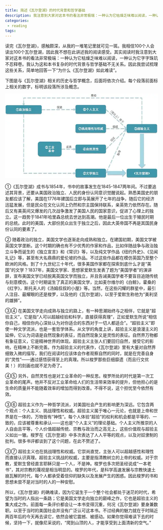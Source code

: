```yaml
---
title: 简述《瓦尔登湖》的时代背景和哲学基础
description: 我注意到大家对这本书的看法非常极端：一种认为它枯燥乏味难以阅读，一种认为它字字珠玑不忍释卷。我认为这和本书复杂的时代背景与哲学基础不无关系。
categories:
 - reading
tags:
---
```


读完《瓦尔登湖》，感触颇深，从我的一堆笔记里就可见一斑。我相信100个人会读出100个瓦尔登湖，因此我不想在此讲述我的阅读感受。其实阅读时我注意到大家对这本书的看法非常极端：一种认为它枯燥乏味难以阅读，一种认为它字字珠玑不忍释卷。我认为这和本书复杂的时代背景与哲学基础不无关系。因此我尝试梳理这些关系，简单地回答一下“为什么《瓦尔登湖》如此难读”。

下图是与《瓦尔登湖》相关的历史与哲学概念，后面将依次介绍。每个段落前面标上相关的数字，标明该段落所涉及概念。

![images](/images/the_historical_background_and_philosophical_basis_of_Walden.webp)

①《瓦尔登湖》成书与1854年，书中的故事发生在1845-1847两年间。不过要追述其背景，还要从美国政治独立、人民的身份认同意识觉醒说起。熟悉美国史的朋友都应该了解，美国在1776年建国后立即与英展开了七年的战争，随后它的经济迅猛发展，但是民众在文化认同上仍然和宗主国保持联系，亲英势力依然存在。随后又有美英间又爆发的几次战争激发了美国人民的国家意识，促进了心理上的独立。这一趋势于1841年哈里森总统去世达到高潮。他是最后一位出生于殖民时期的总统。此时的美国，大部份民众出生于独立之后，因此大英帝国不再是其国民身份认同的要素了。

② 随着政治的独立，美国文学也逐渐走向成熟和独立。在建国初期，美国文学被英国文学垄断。这个时期的确也有不少优秀的作家和作品，比如伴随战争与政治独立斗争而诞生的《独立宣言》和《常识》等，以及纯文学作品《纽约外史》、《见闻礼记》等，甚至有大名鼎鼎的爱伦坡的作品。不过这些作品都在模仿英国乃至整个欧洲的风格。到了十九世纪三十年代，很多美国作家都在探索到底什么才是“美国”的文学？1837年，美国文学家、思想家爱默生发表了题为“美国学者”的演讲辞，宣布美国文学已经脱离英国文学而独立，并且告诫美国学者不要盲目追随传统与刻意模仿。这个时期诞生了真正的美国文学，比如麦尔维尔的《白鲸》，霍桑的《红字》，斯托夫人的《汤姆叔叔的小屋》等。当然，在这些闪耀的群星中，最引人注目、最耀眼的还是梭罗，以及他的《瓦尔登湖》，以至于爱默生称他为“美利坚的雄狮”。

③④ 在美国文学走向成熟与独立的路上，有一种思潮始终与之相伴，它就是“超验主义”，它是指“人可以超越经验和科学，直接获得真理”，正如爱默生所说“相信你自己，相信你内心深处认为对你适合的东西对于一切人都适合”。“超验主义”即使一种文学流派，也是一套哲学体系。从文学的角度上讲，超验主义是浪漫主义的延伸，它认为词语是自然现象的表征，而自然现象又是灵性的表征。自然界万物都有象征意义，它是精神世界的体现。超验主义主张人们要回归自然，接受它的影响，在精神上不断完善。作为超验主义的代表作，《瓦尔登湖》里有大量对自然界细致入微的描写，我们在阅读时应该体会作者观察自然的同时，就是在完善自身的“灵性”——通过感悟获得至上的真理。所以梭罗那些巨细靡遗（而且行文优美！）的刻画也就不足为奇了。

④⑤ 另外，自然灵性也是对工业革命的一种反思。梭罗所处的时代是第一次工业革命的尾声。他并不反对工业革命给人们的生活带来效率的提升，但他担心的是生命的质量并不能随着效率的增加而得到改善。不得不说，这个担忧至今依然有效。

③⑥ 超验主义作为一种哲学流派，对美国社会产生的影响更为深远。它包含两个观点：个人主义、挑战理性和权威。超验主义属于唯心一元论，也就是上帝和世界是在一体的，万物皆有“神性”。每个人体验“超验”的权利和机会都是平等的、一致的，应该被尊重和承认——这也是“个人主义”的理论基础。个人主义所推崇的人人自由且平等，个人价值超越传统、宗教与政治而之高无上，这些价值观与超验主义如出一辙。梭罗在《瓦尔登湖》中多次表达了人人平等的观点，以及对奴隶制的批判。很多书评都谈到了这个问题，在此不赘述了。

③⑦ 超验主义也在挑战理性和权威。它崇尚直觉，主张人可以超越感性和理性而直接认识真理。超验主义挑战的权威，主要是指清教树立的上帝的权威。对于宗教，爱默生曾经直言耶稣只是一个人，不是神。梭罗也多次把圣经说成“一本老书”，其对宗教的蔑视是相当明显的。梭罗的年代，是科学高速发展与宗教快速土崩瓦解的时代，每个人都承受着信仰的缺失以及发展产生的困惑。因此梭罗的书和思想未尝不是对当时的人的一种安慰。

所以，《瓦尔登湖》的确难读，因为它诞生于一个整个社会都处于迷茫的时代，希望为当时的人指出一条路；它是美国文学走向独立的巅峰之作，它也是超验主义的集大成之作。前面每一条评价都会让一本书变得沉重，何况《瓦尔登湖》要身兼数职。以至于当时的美国社会并没有广泛认可这本书。不过经典的魅力就在于时隔近两百年后的今天再去读它，依然会被它震撼、被感动。如果你觉得难读下去的时候，坚持一下，就像尼采说的，“爬到山顶的人，才能享受到上面清新的空气。”